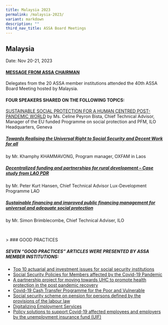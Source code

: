 ```yaml
---
title: Malaysia 2023
permalink: /malaysia-2023/
variant: markdown
description: ""
third_nav_title: ASSA Board Meetings
---
```

## Malaysia
Date: Nov 20-21, 2023
#### [MESSAGE FROM ASSA CHAIRMAN](/files/ASSA%20Board%20Meeting/Malaysia%202023/2023ASSAChairmanstatement.pdf)
Delegates from the 20 ASSA member institutions attended the 40th ASSA Board Meeting hosted by Malaysia.


#### FOUR SPEAKERS SHARED ON THE FOLLOWING TOPICS:
[SUSTAINABLE SOCIAL PROTECTION FOR A HUMAN CENTRED POST-PANDEMIC WORLD](/files/ASSA%20Board%20Meeting/Lao%202022/2022SeminarCeline.pdf)
by Ms. Celine Peyron Bista, Chief Technical Advisor, Manager of the EU funded Programme on social protection and PFM, ILO Headquarters, Geneva

##### [Towards Realising the Universal Right to Social Security and Decent Work for all](/files/ASSA%20Board%20Meeting/Lao%202022/2022Seminarkamphy.pdf)
by Mr. Khamphy KHAMMAVONG, Program manager, OXFAM in Laos

##### [Decentralized funding and partnerships for rural development – Case study from LAO PDR](/files/ASSA%20Board%20Meeting/Lao%202022/2022SeminarPeter.pdf)
by Mr. Peter Kurt Hansen, Chief Technical Advisor Lux-Development Programme LAO

##### [Sustainable financing and improved public financing management for universal and adequate social protection](/files/ASSA%20Board%20Meeting/Lao%202022/2022SeminarSimon.pdf)
by Mr. Simon Brimblecombe, Chief Technical Adviser, ILO

<br>

&gt; ### GOOD PRACTICES

##### SEVEN “GOOD PRACTICES” ARTICLES WERE PRESENTED BY ASSA MEMBER INSTITUTIONS:
* [Top 10 actuarial and investment issues for social security institutions](/files/ASSA%20Board%20Meeting/Lao%202022/2022GoodpracticeILO.pdf)
* [Social Security Policies for Members affected by the Covid-19 Pandemic](/files/ASSA%20Board%20Meeting/Lao%202022/2022GoodpracticeLSSO.pdf)
* [A partnership project for moving towards UHC to promote health protection
in the post pandemic recovery](/files/ASSA%20Board%20Meeting/Lao%202022/2022GoodpracticeNHSO.pdf)
* [Covid-19 Cash Transfer Programme for the Poor and Vulnerable](/files/ASSA%20Board%20Meeting/Lao%202022/2022GoodpracticeNSAF.pdf)
* [Social security scheme on pension for persons defined by the provisions of the labour law](/files/ASSA%20Board%20Meeting/Lao%202022/2022GoodpracticeNSSF.pdf)
* [Digitalizing Employment Services](/files/ASSA%20Board%20Meeting/Lao%202022/2022GoodpracticeSOCSO.pdf)
* [Policy solutions to support Covid-19 affected employees and employers by the unemployment insurance fund (UIF)](/files/ASSA%20Board%20Meeting/Lao%202022/2022GoodpracticeVSS.pdf)